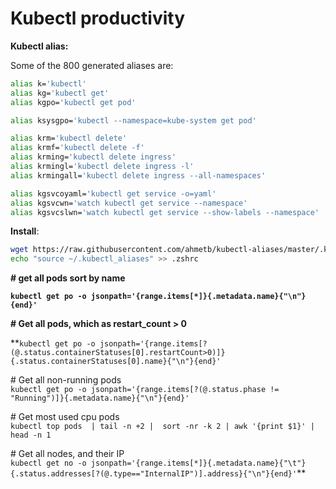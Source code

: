 # Kubectl productivity

**Kubectl alias:**

Some of the 800 generated aliases are:

```bash
alias k='kubectl'
alias kg='kubectl get'
alias kgpo='kubectl get pod'

alias ksysgpo='kubectl --namespace=kube-system get pod'

alias krm='kubectl delete'
alias krmf='kubectl delete -f'
alias krming='kubectl delete ingress'
alias krmingl='kubectl delete ingress -l'
alias krmingall='kubectl delete ingress --all-namespaces'

alias kgsvcoyaml='kubectl get service -o=yaml'
alias kgsvcwn='watch kubectl get service --namespace'
alias kgsvcslwn='watch kubectl get service --show-labels --namespace'
```

**Install**: 

```bash
wget https://raw.githubusercontent.com/ahmetb/kubectl-aliases/master/.kubectl_aliases
echo "source ~/.kubectl_aliases" >> .zshrc
```

  
**\# get all pods sort by name**

**`kubectl get po -o jsonpath='{range.items[*]}{.metadata.name}{"\n"}{end}'`**

**\# Get all pods, which as restart\_count &gt; 0**

**`kubectl get po -o jsonpath='{range.items[?(@.status.containerStatuses[0].restartCount>0)]}{.status.containerStatuses[0].name}{"\n"}{end}'`  
  
\# Get all non-running pods  
`kubectl get po -o jsonpath='{range.items[?(@.status.phase != "Running")]}{.metadata.name}{"\n"}{end}'`  
  
\# Get most used cpu pods  
`kubectl top pods  | tail -n +2 |  sort -nr -k 2 | awk '{print $1}' | head -n 1`  
  
\# Get all nodes, and their IP  
`kubectl get no -o jsonpath='{range.items[*]}{.metadata.name}{"\t"}{.status.addresses[?(@.type=="InternalIP")].address}{"\n"}{end}'`**

